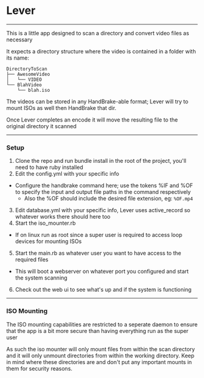 # Lever
---

This is a little app designed to scan a directory and convert video files as necessary

It expects a directory structure where the video is contained in a folder with its name:
```
DirectoryToScan
├── AwesomeVideo
│   └── VIDEO
└── BlahVideo
    └── blah.iso
```

The videos can be stored in any HandBrake-able format; Lever will try to mount ISOs as well then HandBrake that dir.

Once Lever completes an encode it will move the resulting file to the original directory it scanned

---
### Setup
1. Clone the repo and run bundle install in the root of the project, you'll need to have ruby installed
2. Edit the config.yml with your specific info
  * Configure the handbrake command here; use the tokens %IF and %OF to specify the input and output file paths in the command respectively
    * Also the %OF should include the desired file extension, eg: ```%OF.mp4```
3. Edit database.yml with your specific info, Lever uses active_record so whatever works there should here too
4. Start the iso_mounter.rb
  * If on linux run as root since a super user is required to access loop devices for mounting ISOs
5. Start the main.rb as whatever user you want to have access to the required files
  * This will boot a webserver on whatever port you configured and start the system scanning
6. Check out the web ui to see what's up and if the system is functioning

---
### ISO Mounting

The ISO mounting capabilities are restricted to a seperate daemon to ensure that the app is a bit more secure than having everything run as the super user

As such the iso mounter will only mount files from within the scan directory and it will only unmount directories from within the working directory. Keep in mind where these directories are and don't put any important mounts in them for security reasons.

